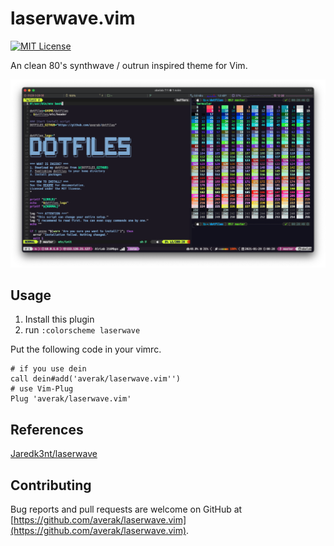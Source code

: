# laserwave.vim

[![MIT License](http://img.shields.io/badge/license-MIT-blue.svg?style=flat)](LICENSE)

An clean 80's synthwave / outrun inspired theme for Vim.

![](./media/sample.png)

## Usage

1. Install this plugin
2. run `:colorscheme laserwave`

Put the following code in your vimrc.

```vim
# if you use dein
call dein#add('averak/laserwave.vim'')
# use Vim-Plug
Plug 'averak/laserwave.vim'
```

## References

[Jaredk3nt/laserwave](https://github.com/Jaredk3nt/laserwave)

## Contributing

Bug reports and pull requests are welcome on GitHub at [https://github.com/averak/laserwave.vim](https://github.com/averak/laserwave.vim).
